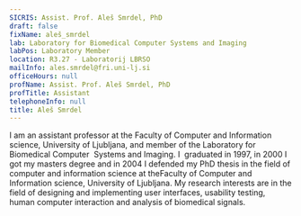 ```yaml
---
SICRIS: Assist. Prof. Aleš Smrdel, PhD
draft: false
fixName: aleš_smrdel
lab: Laboratory for Biomedical Computer Systems and Imaging
labPos: Laboratory Member
location: R3.27 - Laboratorij LBRSO
mailInfo: ales.smrdel@fri.uni-lj.si
officeHours: null
profName: Assist. Prof. Aleš Smrdel, PhD
profTitle: Assistant
telephoneInfo: null
title: Aleš Smrdel
---
```



I am an assistant professor at the Faculty of Computer and Information science, University of Ljubljana, and member of the Laboratory for Biomedical Computer  Systems and Imaging. I  graduated in 1997, in 2000 I got my masters degree and in 2004 I defended my PhD thesis in the field of computer and information science at theFaculty of Computer and Information science, University of Ljubljana.
My research interests are in the field of designing and implementing user interfaces, usability testing, human computer interaction and analysis of biomedical signals.